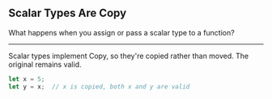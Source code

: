 ## Scalar Types Are Copy

What happens when you assign or pass a scalar type to a function?

---

Scalar types implement Copy, so they're copied rather than moved. The original remains valid.

```rust
let x = 5;
let y = x;  // x is copied, both x and y are valid
```

